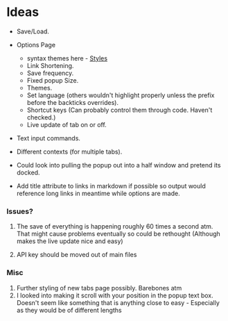 # Ideas

* Save/Load. 

* Options Page
  * syntax themes here - [Styles](https://github.com/isagalaev/highlight.js/tree/master/src/styles)
  * Link Shortening.
  * Save frequency.
  * Fixed popup Size.
  * Themes.
  * Set language (others wouldn't highlight properly unless the prefix before the backticks overrides).
  * Shortcut keys (Can probably control them through code. Haven't checked.)
  * Live update of tab on or off.

* Text input commands.
* Different contexts (for multiple tabs).
* Could look into pulling the popup out into a half window and pretend its docked.
* Add title attribute to links in markdown if possible so output would reference long links in meantime while options are made.

### Issues?
1. The save of everything is happening roughly 60 times a second atm. That might cause problems eventually so could be rethought (Although makes the live update nice and easy)

1. API key should be moved out of main files

### Misc
 
1. Further styling of new tabs page possibly. Barebones atm
2. I looked into making it scroll with your position in the popup text box. Doesn't seem like something that is anything close to easy - Especially as they would be of different lengths
